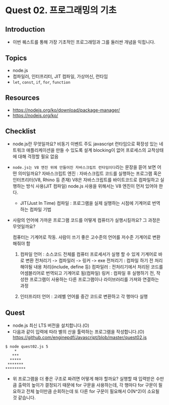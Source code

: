 # Quest 02. 프로그래밍의 기초

## Introduction
* 이번 퀘스트를 통해 가장 기초적인 프로그래밍과 그를 둘러싼 개념을 익힙니다.

## Topics
* node.js
* 컴파일러, 인터프리터, JIT 컴파일, 가상머신, 런타임
* `let`, `const`, `if`, `for`, `function`

## Resources
* https://nodejs.org/ko/download/package-manager/
* https://nodejs.org/ko/

## Checklist
* node.js란 무엇일까요? 
  비동기 이벤트 주도 javascript 런타임으로 확장성 있는 네트워크 애플리케이션을 만들 수 있도록 설계
  blocking이 없어 프로세스의 교착상태에  대해 걱정할 필요 없음


* `node.js는 V8 엔진 위에 만들어진 자바스크립트 런타임이다`라는 문장을 뜯어 보면 어떤 의미일까요?
   자바스크립트 엔진 : 자바스크립트 코드를 실행하는 프로그램 혹은 인터프리터(V8, Rhino 등 존재)
   V8은 자바스크립트를 바이트코드로 컴파일하고 실행하는 방식 사용(JIT 컴파일)
   node.js 사용을 위해서는 V8 엔진이 먼저 있어야 한다.
   * JIT(Just In Time) 컴파일 : 프로그램을 실제 실행하는 시점에 기계어로 번역하는 컴파일 기법

* 사람의 언어에 가까운 프로그램 코드를 어떻게 컴퓨터가 실행시킬까요? 그 과정은 무엇일까요?

  컴퓨터는 기계어로 작동. 사람이 쓰기 좋은 고수준의 언어를 저수준 기계어로 변환해줘야 함

  1. 컴파일 언어 : 소스코드 전체를 컴퓨터 프로세서가 실행 할 수 있게 기계어로 바로 변환
      전처리기 -> 컴파일러 -> 링커 -> exe 
      전처리기 : 컴파일 하기 전 처리해야될 내용 처리(include, define 등)
      컴파일러 : 전처리기에서 처리된 코드를 어셈블리어로 번역되고 기계어로 됨(컴파일)
      링커 : 컴파일 후 실행하기 전, 작성한 프로그램이 사용하는 다른 프로그램이나 라이브러리를 가져와 연결하는 과정

  2. 인터프리터 언어 : 고레벨 언어를 중간 코드로 변환하고 각 행마다 실행

## Quest
* node.js 최신 LTS 버전을 설치합니다.(O)
* 다음과 같이 입력에 따라 별의 산을 툴력하는 프로그램을 작성합니다.(O)
  https://github.com/enginepdf/Javascript/blob/master/quest02.js

```
$ node quest02.js 5
    *
   ***
  *****
 *******
*********
```
* 위 프로그램을 더 좋은 구조로 짜려면 어떻게 해야 할까요?
  실행할 때 입력받은 수만큼 출력의 높이가 결정되기 때문에 for 구문을 사용하는데, 각 행마다 for 구문이 필요하고 전체 높이만큼 순회하는데 또 다른 for 구문이 필요해서 O(N^2)이 소요될 것 같습니다.
